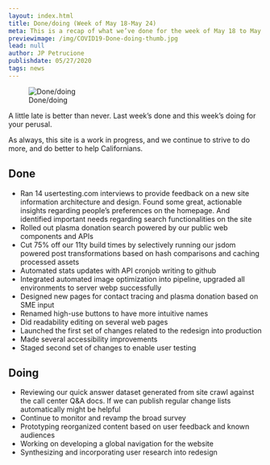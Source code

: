 ```yaml
---
layout: index.html
title: Done/doing (Week of May 18-May 24)
meta: This is a recap of what we’ve done for the week of May 18 to May 24.
previewimage: /img/COVID19-Done-doing-thumb.jpg
lead: null
author: JP Petrucione
publishdate: 05/27/2020
tags: news
---
```

<figure class="figure"><img src="../img/COVID19-Done-doing.jpg" class="" alt="Done/doing"><figcaption class="figure-caption">Done/doing</figcaption></figure>

A little late is better than never. Last week’s done and this week’s doing for your perusal.

As always, this site is a work in progress, and we continue to strive to do more, and do better to help Californians.

## Done

*   Ran 14 usertesting.com interviews to provide feedback on a new site information architecture and design. Found some great, actionable insights regarding people’s preferences on the homepage. And identified important needs regarding search functionalities on the site
*   Rolled out plasma donation search powered by our public web components and APIs
*   Cut 75% off our 11ty build times by selectively running our jsdom powered post transformations based on hash comparisons and caching processed assets
*   Automated stats updates with API cronjob writing to github
*   Integrated automated image optimization into pipeline, upgraded all environments to server webp successfully
*   Designed new pages for contact tracing and plasma donation based on SME input
*   Renamed high-use buttons to have more intuitive names
*   Did readability editing on several web pages
*   Launched the first set of changes related to the redesign into production
*   Made several accessibility improvements
*   Staged second set of changes to enable user testing

## Doing

*   Reviewing our quick answer dataset generated from site crawl against the call center Q&A docs. If we can publish regular change lists automatically might be helpful
*   Continue to monitor and revamp the broad survey
*   Prototyping reorganized content based on user feedback and known audiences
*   Working on developing a global navigation for the website
*   Synthesizing and incorporating user research into redesign
